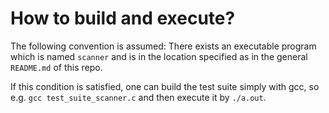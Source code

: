 # How to build and execute?

The following convention is assumed: There exists an executable program which is named `scanner` and is in the location specified as in the general `README.md` of this repo.

If this condition is satisfied, one can build the test suite simply with gcc, so e.g. `gcc test_suite_scanner.c` and then execute it by `./a.out`.

 
